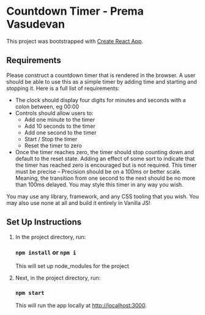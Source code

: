 # Countdown Timer - Prema Vasudevan

This project was bootstrapped with [Create React App](https://github.com/facebook/create-react-app).

## Requirements

Please construct a countdown timer that is rendered in the browser. A user should be able to use this as a simple timer by adding time and starting and stopping it. Here is a full list of requirements:
- The clock should display four digits for minutes and seconds with a colon between, eg 00:00
- Controls should allow users to:
    - Add one minute to the timer
    - Add 10 seconds to the timer
    - Add one second to the timer
    - Start / Stop the timer
    - Reset the timer to zero
- Once the timer reaches zero, the timer should stop counting down and default to the reset state. Adding an effect of some sort to indicate that the timer has reached zero is encouraged but is not required.
This timer must be precise – Precision should be on a 100ms or better scale. Meaning, the transition from one second to the next should be no more than 100ms delayed.
You may style this timer in any way you wish.


You may use any library, framework, and any CSS tooling that you wish. You may also use none at all and build it entirely in Vanilla JS!


## Set Up Instructions

1. In the project directory, run:
    ### `npm install` or `npm i`
    This will set up node_modules for the project

2. Next, in the project directory, run: 

    ### `npm start`

    This will run the app locally at  [http://localhost:3000](http://localhost:3000). 
